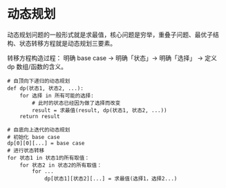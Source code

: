 # 动态规划
动态规划问题的一般形式就是求最值，核心问题是穷举，重叠子问题、最优子结构、状态转移方程就是动态规划三要素。

转移方程构造过程：
明确 base case -> 明确「状态」-> 明确「选择」 -> 定义 dp 数组/函数的含义。
```
# 自顶向下递归的动态规划
def dp(状态1, 状态2, ...):
    for 选择 in 所有可能的选择:
        # 此时的状态已经因为做了选择而改变
        result = 求最值(result, dp(状态1, 状态2, ...))
    return result

# 自底向上迭代的动态规划
# 初始化 base case
dp[0][0][...] = base case
# 进行状态转移
for 状态1 in 状态1的所有取值：
    for 状态2 in 状态2的所有取值：
        for ...
            dp[状态1][状态2][...] = 求最值(选择1，选择2...)

```